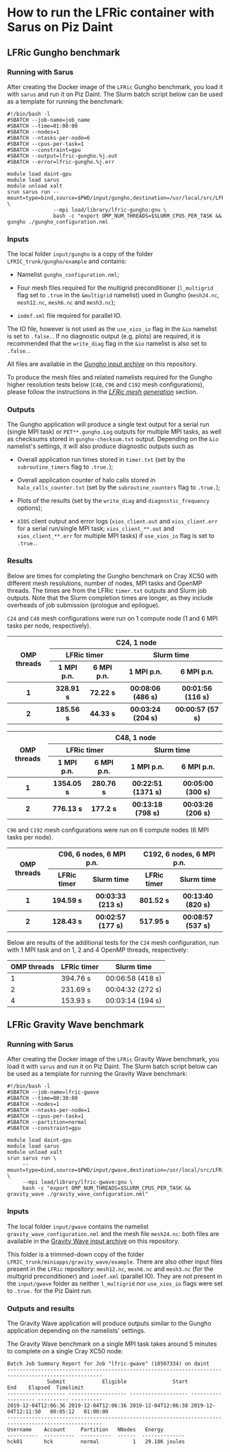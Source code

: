 # How to run the LFRic container with Sarus on Piz Daint

## LFRic Gungho benchmark

### Running with Sarus

After creating the Docker image of the `LFRic` Gungho benchmark, you load it with
`sarus` and run it on Piz Daint. The Slurm batch script below can be used as a
template for running the benchmark:

```
#!/bin/bash -l
#SBATCH --job-name=job_name
#SBATCH --time=01:00:00
#SBATCH --nodes=1
#SBATCH --ntasks-per-node=6
#SBATCH --cpus-per-task=1
#SBATCH --constraint=gpu
#SBATCH --output=lfric-gungho.%j.out
#SBATCH --error=lfric-gungho.%j.err

module load daint-gpu
module load sarus
module unload xalt
srun sarus run --mount=type=bind,source=$PWD/input/gungho,destination=/usr/local/src/LFRic_trunk/gungho/example \
               --mpi load/library/lfric-gungho:gnu \
               bash -c "export OMP_NUM_THREADS=$SLURM_CPUS_PER_TASK && gungho ./gungho_configuration.nml
```

### Inputs

The local folder `input/gungho` is a copy of the folder
`LFRIC_trunk/gungho/example` and contains:

* Namelist `gungho_configuration.nml`;

* Four mesh files required for the multigrid preconditioner (`l_multigrid` flag
  set to `.true` in the `&multigrid` namelist) used in Gungho (`mesh24.nc`,
  `mesh12.nc`, `mesh6.nc` and `mesh3.nc`);

* `iodef.xml` file required for parallel IO.

The IO file, however is not used as the `use_xios_io` flag in the `&io`
namelist is set to `.false.`. If no diagnostic output (e.g. plots) are
required, it is recommended that the `write_diag` flag in the `&io`
namelist is also set to `.false.`.

All files are available in the
[Gungho input archive](https://github.com/eth-cscs/ContainerHackathon/blob/master/LFRIC/docker/input-gungho.tar.gz)
on this repository.

To produce the mesh files and related namelists required for the Gungho higher
resolution tests below (`C48`, `C96` and `C192` mesh configurations), please
follow the instructions in the
[*LFRic mesh generation*](https://github.com/eth-cscs/ContainerHackathon/blob/master/LFRIC/docker/MeshGeneration.md)
section.

### Outputs

The Gungho application will produce a single text output for a serial run
(single MPI task) or `PET**.gungho.Log` outputs for multiple MPI tasks, as well
as checksums stored in `gungho-checksum.txt` output. Depending on the `&io`
namelist's settings, it will also produce diagnostic outputs such as

* Overall application run times stored in `timer.txt` (set by the
  `subroutine_timers` flag to `.true.`);

* Overall application counter of halo calls stored in `halo_calls_counter.txt`
  (set by the `subroutine_counters` flag to `.true.`);

* Plots of the results (set by the `write_diag` and `diagnostic_frequency`
  options);

* `XIOS` client output and error logs (`xios_client.out` and `xios_client.err`
  for a serial run/single MPI task; `xios_client_**.out` and `xios_client_**.err`
  for multiple MPI tasks) if `use_xios_io` flag is set to `.true.`.

### Results

Below are times for completing the Gungho benchmark on Cray XC50 with different
mesh resolutions, number of nodes, MPI tasks and OpenMP threads. The times are
from the LFRic `timer.txt` outputs and Slurm job outputs. Note that the Slurm
completion times are longer, as they include overheads of job submission
(prologue and epilogue).

`C24` and `C48` mesh configurations were run on 1 compute node (1 and 6 MPI
tasks per node, respectively).

<table>
    <thead>
        <tr>
            <th rowspan=3>OMP threads</th>
            <th colspan=4>C24, 1 node</th>
        </tr>
        <tr>
            <th colspan=2>LFRic timer</th>
            <th colspan=2>Slurm time</th>
        </tr>
        <tr>
            <th>1 MPI p.n.</th>
            <th>6 MPI p.n.</th>
            <th>1 MPI p.n.</th>
            <th>6 MPI p.n.</th>
        </tr>
    </thead>
    <tbody>
        <tr>
            <th>1</th>
            <th>328.91 s</th>
            <th>72.22 s</th>
            <th>00:08:06 (486 s)</th>
            <th>00:01:56 (116 s)</th>
        </tr>
        <tr>
            <th>2</th>
            <th>185.56 s</th>
            <th>44.33 s</th>
            <th>00:03:24 (204 s)</th>
            <th>00:00:57 (57 s)</th>
        </tr>
    </tbody>
</table>

<table>
    <thead>
        <tr>
            <th rowspan=3>OMP threads</th>
            <th colspan=4>C48, 1 node</th>
        </tr>
        <tr>
            <th colspan=2>LFRic timer</th>
            <th colspan=2>Slurm time</th>
        </tr>
        <tr>
            <th>1 MPI p.n.</th>
            <th>6 MPI p.n.</th>
            <th>1 MPI p.n.</th>
            <th>6 MPI p.n.</th>
        </tr>
    </thead>
    <tbody>
        <tr>
            <th>1</th>
            <th>1354.05 s</th>
            <th>280.76 s</th>
            <th>00:22:51 (1371 s)</th>
            <th>00:05:00 (300 s)</th>
        </tr>
        <tr>
            <th>2</th>
            <th>776.13 s</th>
            <th>177.2 s</th>
            <th>00:13:18 (798 s)</th>
            <th>00:03:26 (206 s)</th>
        </tr>
    </tbody>
</table>

`C96` and `C192` mesh configurations were run on 6 compute nodes (6 MPI tasks
per node).

<table>
    <thead>
        <tr>
            <th rowspan=2>OMP threads</th>
            <th colspan=2>C96, 6 nodes, 6 MPI p.n.</th>
            <th colspan=2>C192, 6 nodes, 6 MPI p.n.</th>
        </tr>
        <tr>
            <th colspan=1>LFRic timer</th>
            <th colspan=1>Slurm time</th>
            <th colspan=1>LFRic timer</th>
            <th colspan=1>Slurm time</th>
        </tr>
    </thead>
    <tbody>
        <tr>
            <th>1</th>
            <th>194.59 s</th>
            <th>00:03:33 (213 s)</th>
            <th>801.52 s</th>
            <th>00:13:40 (820 s)</th>
        </tr>
        <tr>
            <th>2</th>
            <th>128.43 s</th>
            <th>00:02:57 (177 s)</th>
            <th>517.95 s</th>
            <th>00:08:57 (537 s)</th>
        </tr>
    </tbody>
</table>

Below are results of the additional tests for the `C24` mesh configuration,
run with 1 MPI task and on 1, 2 and 4 OpenMP threads, respectively:

| OMP threads  | LFRic timer | Slurm time       |
|--------------|-------------|------------------|
|       1      |  394.76 s   | 00:06:58 (418 s) |
|       2      |  231.69 s   | 00:04:32 (272 s) |
|       4      |  153.93 s   | 00:03:14 (194 s) |

## LFRic Gravity Wave benchmark

### Running with Sarus

After creating the Docker image of the `LFRic` Gravity Wave benchmark, you load
it with `sarus` and run it on Piz Daint. The Slurm batch script below can be used
as a template for running the Gravity Wave benchmark:

```
#!/bin/bash -l
#SBATCH --job-name=lfric-gwave
#SBATCH --time=00:30:00
#SBATCH --nodes=1
#SBATCH --ntasks-per-node=1
#SBATCH --cpus-per-task=1
#SBATCH --partition=normal
#SBATCH --constraint=gpu

module load daint-gpu
module load sarus
module unload xalt
srun sarus run \ 
     --mount=type=bind,source=$PWD/input/gwave,destination=/usr/local/src/LFRic_trunk/gwave/example \
     --mpi load/library/lfric-gwave:gnu \
     bash -c "export OMP_NUM_THREADS=$SLURM_CPUS_PER_TASK && gravity_wave ./gravity_wave_configuration.nml"
```

### Inputs

The local folder `input/gwave` contains the namelist `gravity_wave_configuration.nml`
and the mesh file `mesh24.nc`: both files are available in the
[Gravity Wave input archive](https://github.com/eth-cscs/ContainerHackathon/blob/master/LFRIC/docker/input-gwave.tar.gz)
on this repository.

This folder is a trimmed-down copy of the folder
`LFRIC_trunk/miniapps/gravity_wave/example`. There are also other input files
present in the `LFRic` repository: `mesh12.nc`, `mesh6.nc` and `mesh3.nc` (for
the multigrid preconditioner) and `iodef.xml` (parallel IO). They are not
present in the `input/gwave` folder as neither `l_multigrid` nor `use_xios_io`
flags were set to `.true.` for the Piz Daint run.

### Outputs and results

The Gravity Wave application will produce outputs similar to the Gungho
application depending on the namelists' settings.

The Gravity Wave benchmark on a single MPI task takes around 5 minutes to
complete on a single Cray XC50 node:

```
Batch Job Summary Report for Job "lfric-gwave" (18507334) on daint
-----------------------------------------------------------------------------------------------------
             Submit            Eligible               Start                 End    Elapsed  Timelimit
------------------- ------------------- ------------------- ------------------- ---------- ----------
2019-12-04T12:06:36 2019-12-04T12:06:36 2019-12-04T12:06:38 2019-12-04T12:11:50   00:05:12   01:00:00
-----------------------------------------------------------------------------------------------------
Username    Account     Partition   NNodes   Energy
----------  ----------  ----------  ------  --------------
hck01       hck         normal           1   29.18K joules
```
